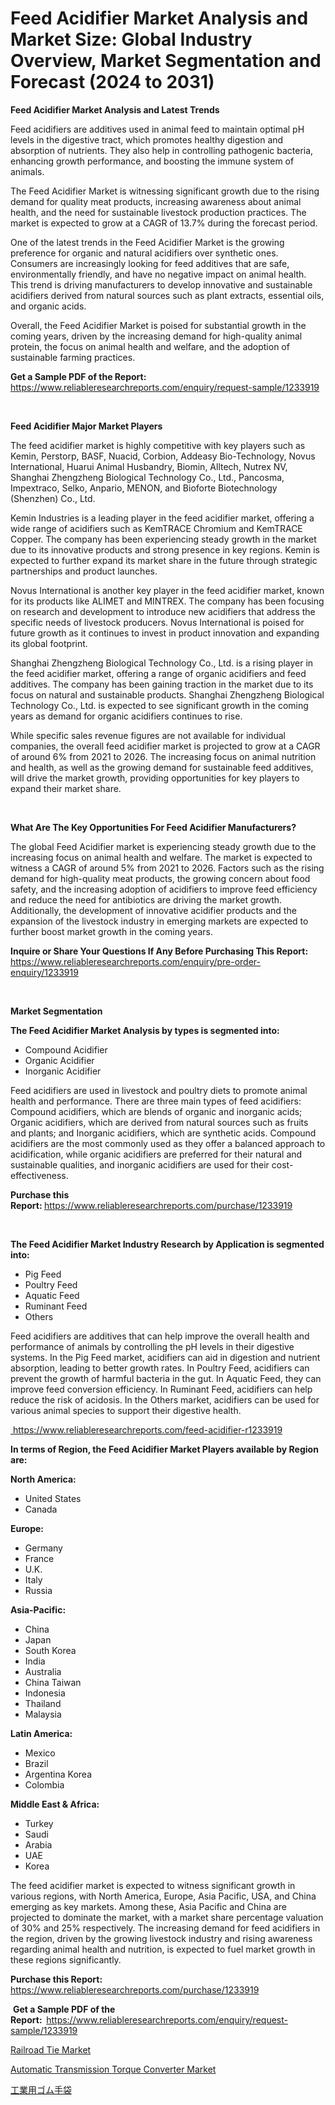<p><h1>Feed Acidifier Market Analysis and Market Size: Global Industry Overview, Market Segmentation and Forecast (2024 to 2031)</h1></p><p><strong>Feed Acidifier Market Analysis and Latest Trends</strong></p>
<p><p>Feed acidifiers are additives used in animal feed to maintain optimal pH levels in the digestive tract, which promotes healthy digestion and absorption of nutrients. They also help in controlling pathogenic bacteria, enhancing growth performance, and boosting the immune system of animals.</p><p>The Feed Acidifier Market is witnessing significant growth due to the rising demand for quality meat products, increasing awareness about animal health, and the need for sustainable livestock production practices. The market is expected to grow at a CAGR of 13.7% during the forecast period.</p><p>One of the latest trends in the Feed Acidifier Market is the growing preference for organic and natural acidifiers over synthetic ones. Consumers are increasingly looking for feed additives that are safe, environmentally friendly, and have no negative impact on animal health. This trend is driving manufacturers to develop innovative and sustainable acidifiers derived from natural sources such as plant extracts, essential oils, and organic acids.</p><p>Overall, the Feed Acidifier Market is poised for substantial growth in the coming years, driven by the increasing demand for high-quality animal protein, the focus on animal health and welfare, and the adoption of sustainable farming practices.</p></p>
<p><strong>Get a Sample PDF of the Report:&nbsp;</strong> <a href="https://www.reliableresearchreports.com/enquiry/request-sample/1233919">https://www.reliableresearchreports.com/enquiry/request-sample/1233919</a></p>
<p>&nbsp;</p>
<p><strong>Feed Acidifier Major Market Players</strong></p>
<p><p>The feed acidifier market is highly competitive with key players such as Kemin, Perstorp, BASF, Nuacid, Corbion, Addeasy Bio-Technology, Novus International, Huarui Animal Husbandry, Biomin, Alltech, Nutrex NV, Shanghai Zhengzheng Biological Technology Co., Ltd., Pancosma, Impextraco, Selko, Anpario, MENON, and Bioforte Biotechnology (Shenzhen) Co., Ltd. </p><p>Kemin Industries is a leading player in the feed acidifier market, offering a wide range of acidifiers such as KemTRACE Chromium and KemTRACE Copper. The company has been experiencing steady growth in the market due to its innovative products and strong presence in key regions. Kemin is expected to further expand its market share in the future through strategic partnerships and product launches.</p><p>Novus International is another key player in the feed acidifier market, known for its products like ALIMET and MINTREX. The company has been focusing on research and development to introduce new acidifiers that address the specific needs of livestock producers. Novus International is poised for future growth as it continues to invest in product innovation and expanding its global footprint.</p><p>Shanghai Zhengzheng Biological Technology Co., Ltd. is a rising player in the feed acidifier market, offering a range of organic acidifiers and feed additives. The company has been gaining traction in the market due to its focus on natural and sustainable products. Shanghai Zhengzheng Biological Technology Co., Ltd. is expected to see significant growth in the coming years as demand for organic acidifiers continues to rise.</p><p>While specific sales revenue figures are not available for individual companies, the overall feed acidifier market is projected to grow at a CAGR of around 6% from 2021 to 2026. The increasing focus on animal nutrition and health, as well as the growing demand for sustainable feed additives, will drive the market growth, providing opportunities for key players to expand their market share.</p></p>
<p>&nbsp;</p>
<p><strong>What Are The Key Opportunities For Feed Acidifier Manufacturers?</strong></p>
<p><p>The global Feed Acidifier market is experiencing steady growth due to the increasing focus on animal health and welfare. The market is expected to witness a CAGR of around 5% from 2021 to 2026. Factors such as the rising demand for high-quality meat products, the growing concern about food safety, and the increasing adoption of acidifiers to improve feed efficiency and reduce the need for antibiotics are driving the market growth. Additionally, the development of innovative acidifier products and the expansion of the livestock industry in emerging markets are expected to further boost market growth in the coming years.</p></p>
<p><strong>Inquire or Share Your Questions If Any Before Purchasing This Report:</strong> <a href="https://www.reliableresearchreports.com/enquiry/pre-order-enquiry/1233919">https://www.reliableresearchreports.com/enquiry/pre-order-enquiry/1233919</a></p>
<p>&nbsp;</p>
<p><strong>Market Segmentation</strong></p>
<p><strong>The Feed Acidifier Market Analysis by types is segmented into:</strong></p>
<p><ul><li>Compound Acidifier</li><li>Organic Acidifier</li><li>Inorganic Acidifier</li></ul></p>
<p><p>Feed acidifiers are used in livestock and poultry diets to promote animal health and performance. There are three main types of feed acidifiers: Compound acidifiers, which are blends of organic and inorganic acids; Organic acidifiers, which are derived from natural sources such as fruits and plants; and Inorganic acidifiers, which are synthetic acids. Compound acidifiers are the most commonly used as they offer a balanced approach to acidification, while organic acidifiers are preferred for their natural and sustainable qualities, and inorganic acidifiers are used for their cost-effectiveness.</p></p>
<p><strong>Purchase this Report:&nbsp;</strong><a href="https://www.reliableresearchreports.com/purchase/1233919">https://www.reliableresearchreports.com/purchase/1233919</a></p>
<p>&nbsp;</p>
<p><strong>The Feed Acidifier Market Industry Research by Application is segmented into:</strong></p>
<p><ul><li>Pig Feed</li><li>Poultry Feed</li><li>Aquatic Feed</li><li>Ruminant Feed</li><li>Others</li></ul></p>
<p><p>Feed acidifiers are additives that can help improve the overall health and performance of animals by controlling the pH levels in their digestive systems. In the Pig Feed market, acidifiers can aid in digestion and nutrient absorption, leading to better growth rates. In Poultry Feed, acidifiers can prevent the growth of harmful bacteria in the gut. In Aquatic Feed, they can improve feed conversion efficiency. In Ruminant Feed, acidifiers can help reduce the risk of acidosis. In the Others market, acidifiers can be used for various animal species to support their digestive health.</p></p>
<p><a href="https://www.reliableresearchreports.com/feed-acidifier-r1233919">&nbsp;https://www.reliableresearchreports.com/feed-acidifier-r1233919</a></p>
<p><strong>In terms of Region, the Feed Acidifier Market Players available by Region are:</strong></p>
<p>
    <p> <strong> North America: </strong>
        <ul>
            <li>United States</li>
            <li>Canada</li>
        </ul>
        </p> 
    <p> <strong> Europe: </strong>
        <ul>
            <li>Germany</li>
            <li>France</li>
            <li>U.K.</li>
            <li>Italy</li>
            <li>Russia</li>
        </ul>
        </p> 
    <p> <strong> Asia-Pacific: </strong>
        <ul>
            <li>China</li>
            <li>Japan</li>
            <li>South Korea</li>
            <li>India</li>
            <li>Australia</li>
            <li>China Taiwan</li>
            <li>Indonesia</li>
            <li>Thailand</li>
            <li>Malaysia</li>
        </ul>
        </p> 
    <p> <strong> Latin America: </strong>
        <ul>
            <li>Mexico</li>
            <li>Brazil</li>
            <li>Argentina Korea</li>
            <li>Colombia</li>
        </ul>
        </p> 
    <p> <strong> Middle East & Africa: </strong>
        <ul>
            <li>Turkey</li>
            <li>Saudi</li>
            <li>Arabia</li>
            <li>UAE</li>
            <li>Korea</li>
        </ul>
    </p>
    </p>
<p><p>The feed acidifier market is expected to witness significant growth in various regions, with North America, Europe, Asia Pacific, USA, and China emerging as key markets. Among these, Asia Pacific and China are projected to dominate the market, with a market share percentage valuation of 30% and 25% respectively. The increasing demand for feed acidifiers in the region, driven by the growing livestock industry and rising awareness regarding animal health and nutrition, is expected to fuel market growth in these regions significantly.</p></p>
<p><strong>Purchase this Report: </strong><a href="https://www.reliableresearchreports.com/purchase/1233919">https://www.reliableresearchreports.com/purchase/1233919</a></p>
<p>&nbsp;<strong>Get a Sample PDF of the Report:&nbsp;&nbsp;</strong><a href="https://www.reliableresearchreports.com/enquiry/request-sample/1233919">https://www.reliableresearchreports.com/enquiry/request-sample/1233919</a></p>
<p><strong></strong></p>
<p><p><a href="https://www.linkedin.com/pulse/railroad-tie-market-growth-trends-covid-19-impact-forecasts-period-32xtf?trackingId=rG7X4OVoH9iqOf2LTOHVWw%3D%3D">Railroad Tie Market</a></p><p><a href="https://www.linkedin.com/pulse/automatic-transmission-torque-converter-market-research-report-fvsmf?trackingId=j%2BrqEM8APsYAo3V%2FS6OV%2Fg%3D%3D">Automatic Transmission Torque Converter Market</a></p><p><a href="https://github.com/wkuactfdzwizk06/Market-Research-Report-List-1/blob/main/763705618764.md">工業用ゴム手袋</a></p></p>